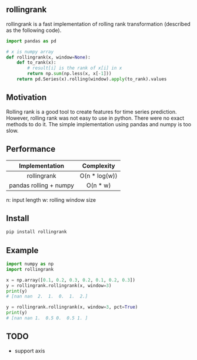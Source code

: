 ## rollingrank

rollingrank is a fast implementation of rolling rank transformation (described as the following code).

```python
import pandas as pd

# x is numpy array
def rollingrank(x, window=None):
    def to_rank(x):
        # result[i] is the rank of x[i] in x
        return np.sum(np.less(x, x[-1]))
    return pd.Series(x).rolling(window).apply(to_rank).values
```

## Motivation

Rolling rank is a good tool to create features for time series prediction.
However, rolling rank was not easy to use in python.
There were no exact methods to do it.
The simple implementation using pandas and numpy is too slow.

## Performance

|Implementation|Complexity|
|:-:|:-:|
|rollingrank|O(n * log(w))|
|pandas rolling + numpy|O(n * w)|

n: input length
w: rolling window size

## Install

```bash
pip install rollingrank
```

## Example

```python
import numpy as np
import rollingrank

x = np.array([0.1, 0.2, 0.3, 0.2, 0.1, 0.2, 0.3])
y = rollingrank.rollingrank(x, window=3)
print(y)
# [nan nan  2.  1.  0.  1.  2.]

y = rollingrank.rollingrank(x, window=3, pct=True)
print(y)
# [nan nan 1.  0.5 0.  0.5 1. ]
```

## TODO

- support axis
